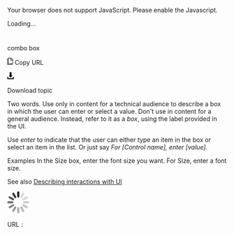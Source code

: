 Your browser does not support JavaScript. Please enable the Javascript.

Loading...

# 

combo box

![Copy URL](combo-box_files/Copy.png)
Copy URL

![Download](combo-box_files/Download.png)

Download topic

Two
words. Use only in content for a technical audience to describe a box
in which the user can enter or select a value. Don't use in content for a general audience. Instead, refer to it as a *box*, using the label provided in the UI.

Use *enter* to indicate that the user can either type an item in the box or select an item in the list. Or just say *For \[Control name\],* *enter \[value\].*

Examples
In the Size box, enter the font size you want.
For Size, enter a font size.

See also [Describing interactions with UI](https://worldready.cloudapp.net/Styleguide/Read?id=2700&topicid=26472)

![In progress](combo-box_files/activity-large.gif)

URL :
